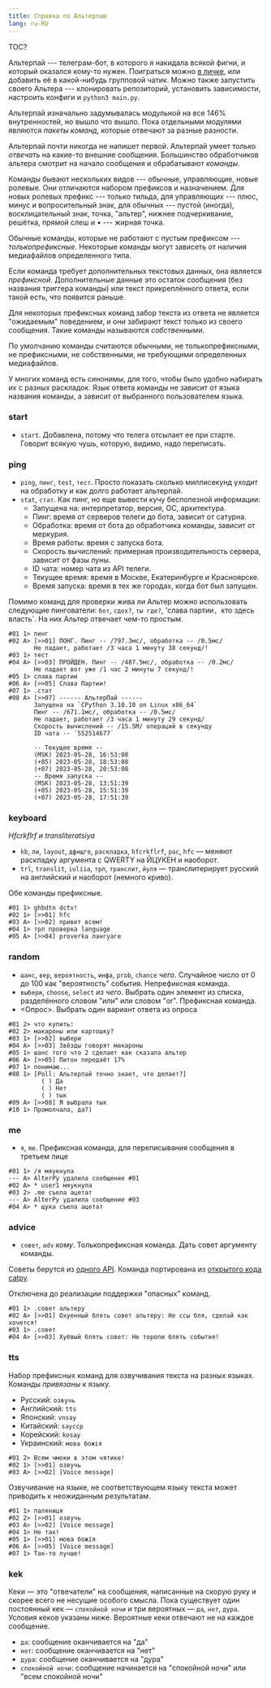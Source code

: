 ```yaml
---
title: Справка по Альтерпаю
lang: ru-RU
---
```


TOC?

Альтерпай --- телеграм-бот, в которого я накидала всякой фигни, и который оказался кому-то нужен. Поиграться можно [в личке](https://alterpy_bot.t.me), или добавить её в какой-нибудь групповой чатик.
Можно также запустить своего Альтера --- клонировать репозиторий, установить зависимости, настроить конфиги и `python3 main.py`.

Альтерпай изначально задумывалась модульной на все 146% внутренностей, но вышло что вышло. Пока отдельными модулями являются _пакеты команд_, которые отвечают за разные разности.

Альтерпай почти никогда не напишет первой. Альтерпай умеет только _отвечать_ на какие-то внешние сообщения. Большинство обработчиков альтера смотрит на начало сообщения и обрабатывают _команды_.

Команды бывают нескольких видов --- обычные, управляющие, новые ролевые. Они отличаются набором префиксов и назначением. Для новых ролевых префикс --- только тильда, для управляющих --- плюс, минус и вопросительный знак, для обычных --- пустой (иногда), восклицательный знак, точка, "альтер", нижнее подчеркивание, решётка, прямой слеш и • --- жирная точка.

Обычные команды, которые не работают с пустым префиксом --- _толькопрефиксные_. Некоторые команды могут зависеть от наличия медиафайлов определенного типа.

Если команда требует дополнительных текстовых данных, она является _префиксной_. Дополнительные данные это остаток сообщения (без названия триггера команды) или текст прикреплённого ответа, если такой есть, что появится раньше.

Для некоторых префиксных команд забор текста из ответа не является "ожидаемым" поведением, и они забирают текст только из своего сообщения. Такие команды называются _собственными_.

По умолчанию команды считаются обычными, не толькопрефиксными, не префиксными, не собственными, не требующими определенных медиафайлов.

У многих команд есть синонимы, для того, чтобы было удобно набирать их с разных раскладок. Язык ответа команды не зависит от языка названия команды, а зависит от выбранного пользователем языка.

### start

- `start`. Добавлена, потому что телега отсылает ее при старте. Говорит всякую чушь, которую, видимо, надо переписать.


### ping

- `ping`, `пинг`, `test`, `тест`. Просто показать сколько миллисекунд уходит на обработку и как долго работает альтерпай.
- `stat`, `стат`. Как пинг, но еще вывести кучу бесполезной информации:
    - Запущена на: интерпретатор, версия, ОС, архитектура.
    - Пинг: время от серверов телеги до бота, зависит от сатурна.
    - Обработка: время от бота до обработчика команды, зависит от меркурия.
    - Время работы: время с запуска бота.
    - Скорость вычислений: примерная производительность сервера, зависит от фазы луны.
    - ID чата: номер чата из API телеги.
    - Текущее время: время в Москве, Екатеринбурге и Красноярске.
    - Время запуска: время в тех же городах, когда бот был запущен.

Помимо команд для проверки жива ли Альтер можно использовать следующие пингователи: `бот`, `сдох?`, `ты где?`, 'слава партии`, `кто здесь власть`. На них Альтер отвечает чем-то простым.


```
#01 1> пинг
#02 A> [>>01] ПОНГ. Пинг -- /797.3мс/, обработка -- /0.5мс/
       Не падает, работает /3 часа 1 минуту 38 секунд/!
#03 1> тест
#04 A> [>>03] ПРОЙДЕН. Пинг -- /487.5мс/, обработка -- /0.2мс/
       Не падает вот уже /1 час 2 минуты 7 секунд/!
#05 1> слава партии
#06 A> [>>05] Слава Партии!
#07 1> .стат
#08 A> [>>07] ------ АльтерПай ------
       Запущена на `CPython 3.10.10 on Linux x86_64`
       Пинг -- /671.1мс/, обработка -- /0.5мс/
       Не падает, работает /3 часа 1 минуту 29 секунд/
       Скорость вычислений -- /15.5M/ операций в секунду
       ID чата -- `552514677`

       -- Текущее время --
       (MSK) 2023-05-28, 16:53:08
       (+05) 2023-05-28, 18:53:08
       (+07) 2023-05-28, 20:53:08
       -- Время запуска --
       (MSK) 2023-05-28, 13:51:39
       (+05) 2023-05-28, 15:51:39
       (+07) 2023-05-28, 17:51:39
```


### keyboard

_Hfcrkflrf и transliteratsiya_

- `kb`, `ли`, `layout`, `дфнщге`, `раскладка`, `hfcrkflrf`, `рас`, `hfc` — меняют раскладку аргумента с QWERTY на ЙЦУКЕН и наоборот.
- `trl`, `translit`, `iuliia`, `трл`, `транслит`, `йуля` — транслитерирует русский на английский и наоборот (немного криво).

Обе команды префиксные.

```
#01 1> ghbdtn dctv!
#02 1> [>>01] hfc
#03 A> [>>02] привет всем!
#04 1> трл проверка language
#05 A> [>>04] proverka лангуаге
```


### random

- `шанс`, `вер`, `вероятность`, `инфа`, `prob`, `chance` _чего_. Случайное число от 0 до 100 как "вероятность" события. Непрефиксная команда.
- `выбери`, `choose`, `select` _из чего_. Выбрать один элемент из списка, разделённого словом "или" или словом "or". Префиксная команда.
- <Опрос>. Выбрать один вариант ответа из опроса

```
#01 2> что купить:
#02 2> макароны или картошку?
#03 1> [>>02] выбери
#04 A> [>>03] Звёзды говорят макароны
#05 1> шанс того что 2 сделает как сказала альтер
#06 A> [>>05] Питон передаёт 17%
#07 1> понимаю... 
#08 1> [Poll: Альтерпай точно знает, что делает?]
         ( ) Да
         ( ) Нет
         ( ) тык
#09 A> [>>08] Я выбрала тык
#10 1> Промолчала, да?)
```

### me

- `я`, `me`. Префиксная команда, для переписывания сообщения в третьем лице

```
#01 1> /я мяукнула
--- A> AlterPy удалила сообщение #01
#02 A> * user1 мяукнула
#03 2> .me съела ацетат
--- A> AlterPy удалила сообщение #03
#04 A> * щука съела ацетат
```

### advice

- `совет`, `adv` _кому_. Толькопрефиксная команда. Дать совет аргументу команды.

Советы берутся из [одного API](https://fucking-great-advice.ru). Команда портирована из [открытого кода catpy](https://github.com/Catware-Foundation/Catpy-Software/blob/main/advice.py).

Отключена до реализации поддержки "опасных" команд.

```
#01 1> .совет альтеру
#02 A> [>>01] Охуенный блять совет альтеру: Не ссы бля, сделай как хочется!
#03 1> .совет
#04 A> [>>03] Хуёвый блять совет: Не торопи блять события! 
```


### tts

Набор префиксных команд для озвучивания текста на разных языках. Команды _привязаны_ к языку.

- Русский: `озвучь`
- Английский: `tts`
- Японский: `vnsay`
- Китайский: `sayccp`
- Корейский: `kosay`
- Украинский: `мова божія`

```
#01 2> Всем чмоки в этом чятике!
#02 1> [>>01] озвучь
#03 A> [>>02] [Voice message]
```

Озвучивание на языке, не соответствующем языку текста может приводить к неожиданным результатам.

```
#01 1> паляниця
#02 2> [>>01] озвучь
#03 A> [>>02] [Voice message]
#04 1> Не так!
#05 1> [>>01] мова божія
#06 A> [>>05] [Voice message]
#07 1> Так-то лучше!
```


### kek

Кеки — это "отвечатели" на сообщения, написанные на скорую руку и скорее всего не несущие особого смысла. Пока существует один постоянный кек — `спокойной ночи` и три вероятных — `да`, `нет`, `дура`. Условия кеков указаны ниже. Вероятные кеки отвечают не на каждое сообщение.

- `да`: сообщение оканчивается на "да"
- `нет`: сообщение оканчивается на "нет"
- `дура`: сообщение оканчивается на "дура"
- `спокойной ночи`: сообщение начинается на "спокойной ночи" или "всем спокойной ночи"

